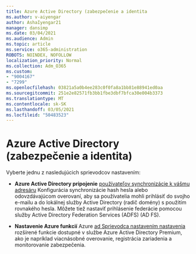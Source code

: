 ```yaml
---
title: Azure Active Directory (zabezpečenie a identita
ms.author: v-aiyengar
author: AshaIyengar21
manager: dansimp
ms.date: 03/04/2021
ms.audience: Admin
ms.topic: article
ms.service: o365-administration
ROBOTS: NOINDEX, NOFOLLOW
localization_priority: Normal
ms.collection: Adm_O365
ms.custom:
- "9004167"
- "7299"
ms.openlocfilehash: 03821a5a0b4ee283c0f0fa8a1bb81e88941ed0aa
ms.sourcegitcommit: 251e2e82571fb3bb1fbe3dbf7bfca30e004b3373
ms.translationtype: MT
ms.contentlocale: sk-SK
ms.lasthandoff: 03/05/2021
ms.locfileid: "50483523"
---
```

# <a name="azure-active-directory-security-and-identity"></a>Azure Active Directory (zabezpečenie a identita)

Vyberte jednu z nasledujúcich sprievodcov nastavením:

- **Azure Active Directory pripojenie** [používateľov synchronizácie k vášmu adresáru](https://go.microsoft.com/fwlink/?linkid=2071310) Konfigurácia synchronizácie hash hesla alebo odovzdávajúcom overovaní, aby sa používatelia mohli prihlásiť do svojho e-mailu a do lokálnej služby Active Directory (radič domény) s použitím rovnakého hesla. Môžete tiež nastaviť prihlásenie federácie pomocou služby Active Directory Federation Services (ADFS) (AD FS).

- **Nastavenie Azure funkcií** Azure [ad Sprievodca nastavením nastavenia](https://go.microsoft.com/fwlink/?linkid=2134390) rozšírené funkcie dostupné v službe Azure Active Directory Premium, ako je napríklad viacnásobné overovanie, registrácia zariadenia a monitorovanie zabezpečenia.
